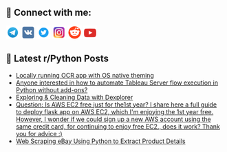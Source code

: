 ## 🔎 Connect with me:
[<img src="https://github.com/bullbesh/bullbesh/blob/main/images/Telegram.png" width="32" height="32" />](https://t.me/bullbesh)
[<img src="https://github.com/bullbesh/bullbesh/blob/main/images/VK.png" width="32" height="32" />](https://vk.com/bullbesh)
[<img src="https://github.com/bullbesh/bullbesh/blob/main/images/Twitter.png" width="32" height="32" />](https://twitter.com/bullbesh1)
[<img src="https://github.com/bullbesh/bullbesh/blob/main/images/Instagram.png" width="32" height="32" />](https://www.instagram.com/bullbesh)
[<img src="https://github.com/bullbesh/bullbesh/blob/main/images/Reddit.png" width="32" height="32" />](https://www.reddit.com/user/bullbesh)
[<img src="https://github.com/bullbesh/bullbesh/blob/main/images/YouTube.png" width="32" height="32" />](https://www.youtube.com/channel/UCtfjRs6uzgq5mfm8S06WTcg)

## 📕 Latest r/Python Posts
<!-- BLOG-POST-LIST:START -->
- [Locally running OCR app with OS native theming](https://www.reddit.com/r/Python/comments/13l1l5m/locally_running_ocr_app_with_os_native_theming/)
- [Anyone interested in how to automate Tableau Server flow execution in Python without add-ons?](https://www.reddit.com/r/Python/comments/13l1k8s/anyone_interested_in_how_to_automate_tableau/)
- [Exploring &amp; Cleaning Data with Dexplorer](https://www.reddit.com/r/Python/comments/13l0vf0/exploring_cleaning_data_with_dexplorer/)
- [Question: Is AWS EC2 free just for the1st year? I share here a full guide to deploy flask app on AWS EC2, which I&#39;m enjoying the 1st year free. However, I wonder if we could sign up a new AWS account using the same credit card, for continuing to enjoy free EC2., does it work? Thank you for advice :&rpar;](https://www.reddit.com/r/Python/comments/13l0e8x/question_is_aws_ec2_free_just_for_the1st_year_i/)
- [Web Scraping eBay Using Python to Extract Product Details](https://www.reddit.com/r/Python/comments/13kzche/web_scraping_ebay_using_python_to_extract_product/)
<!-- BLOG-POST-LIST:END -->
